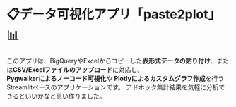 # 📋データ可視化アプリ「paste2plot」📊

このアプリは、BigQueryやExcelからコピーした**表形式データの貼り付け**、または**CSV/Excelファイルのアップロード**に対応し、  
**Pygwalkerによるノーコード可視化**や **Plotlyによるカスタムグラフ作成**を行うStreamlitベースのアプリケーションです。
アドホック集計結果を気軽に分析できるといいかなと思い作りました。
